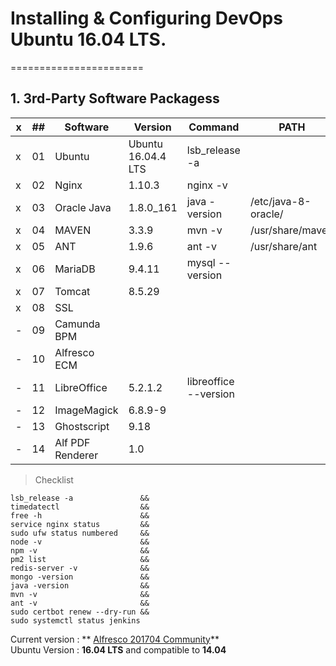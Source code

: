 # Installing & Configuring DevOps Ubuntu 16.04 LTS.
=======================

## 1. 3rd-Party Software Packagess

| x | ## | Software     		| Version            | Command              | PATH                |
| - | -- | ------------ 		| ------------------ | -------------------- | ------------------- |
| x | 01 | Ubuntu       		| Ubuntu 16.04.4 LTS | lsb_release -a       |                     |
| x | 02 | Nginx        		| 1.10.3             | nginx -v             |                     |
| x | 03 | Oracle Java  		| 1.8.0_161          | java -version        | /etc/java-8-oracle/ |
| x | 04 | MAVEN        		| 3.3.9              | mvn -v               | /usr/share/maven    |
| x | 05 | ANT          		| 1.9.6              | ant -v               | /usr/share/ant      |
| x | 06 | MariaDB      		| 9.4.11             | mysql --version      |  |
| x | 07 | Tomcat       		| 8.5.29             |         			 	|                     |
| x | 08 | SSL          		|                    |                      |                     |
| - | 09 | Camunda BPM          |                    |                      |                     |
| - | 10 | Alfresco ECM         |                    |                      |                     |
| - | 11 | LibreOffice  		| 5.2.1.2            | libreoffice --version|                     |
| - | 12 | ImageMagick  		| 6.8.9-9            | 						|                     |
| - | 13 | Ghostscript  		| 9.18        		 | 			            |                     |
| - | 14 | Alf PDF Renderer 	| 1.0      			 |             			|                     |


> Checklist

```
lsb_release -a               &&
timedatectl                  &&
free -h                      &&
service nginx status         &&
sudo ufw status numbered     &&
node -v                      &&
npm -v                       &&
pm2 list                     &&
redis-server -v              &&
mongo -version               &&
java -version                &&
mvn -v                       &&
ant -v                       &&
sudo certbot renew --dry-run &&
sudo systemctl status jenkins 
```

Current version : ** [Alfresco 201704 Community](https://community.alfresco.com/docs/DOC-6829-draft-alfresco-community-edition-201704-ga-release-draft)**  
Ubuntu Version :  **16.04 LTS** and compatible to **14.04**
